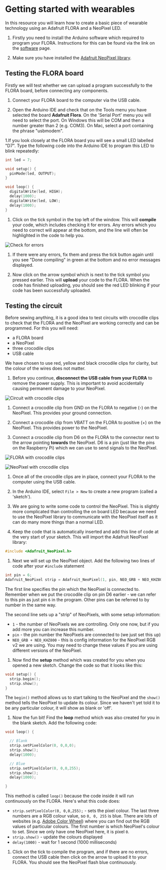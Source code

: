 # Getting started with wearables

In this resource you will learn how to create a basic piece of wearable technology using an Adafruit FLORA and a NeoPixel LED.

1. Firstly you need to install the Arduino software which required to program your FLORA. Instructions for this can be found via the link on the [software](software.md) page.

1. Make sure you have installed the [Adafruit NeoPixel library](https://learn.adafruit.com/adafruit-neopixel-uberguide/arduino-library-installation#manually-install-adafruit-neopixel-library).

## Testing the FLORA board

Firstly we will test whether we can upload a program successfully to the FLORA board, before connecting any components.

1. Connect your FLORA board to the computer via the USB cable.

1. Open the Arduino IDE and check that on the Tools menu you have selected the board **Adafruit Flora**. On the 'Serial Port' menu you will need to select the port. On Windows this will be COM and then a number greater than 2 (e.g. COM3). On Mac, select a port containing the phrase "usbmodem".

1.If you look closely at the FLORA board you will see a small LED labelled "D7". Type the following code into the Arduino IDE to program this LED to blink repeatedly:

  ```cpp
  int led = 7;

  void setup() {
    pinMode(led, OUTPUT);
  }

  void loop() {
    digitalWrite(led, HIGH);
    delay(1000);
    digitalWrite(led, LOW);
    delay(1000);
  }
  ```

1. Click on the tick symbol in the top left of the window. This will **compile** your code, which includes checking it for errors. Any errors which you need to correct will appear at the bottom, and the line will often be highlighted in the code to help you.

  ![Check for errors](images/compile-program.png)

1. If there were any errors, fix them and press the tick button again until you see "Done compiling" in green at the bottom and no error messages displayed.

1. Now click on the arrow symbol which is next to the tick symbol you pressed earlier. This will **upload** your code to the FLORA. When the code has finished uploading, you should see the red LED blinking if your code has been successfully uploaded.

## Testing the circuit
Before sewing anything, it is a good idea to test circuits with crocodile clips to check that the FLORA and the NeoPixel are working correctly and can be programmed. For this you will need:

- a FLORA board
- a NeoPixel
- three crocodile clips
- USB cable

We have chosen to use red, yellow and black crocodile clips for clarity, but the colour of the wires does not matter.

1. Before you continue, **disconnect the USB cable from your FLORA** to remove the power supply. This is important to avoid accidentally causing permanent damage to your NeoPixel.

![Circuit with crocodile clips](images/crocodile-clip-circuit.png)

1. Connect a crocodile clip from GND on the FLORA to negative (-) on the NeoPixel. This provides your ground connection.

1. Connect a crocodile clip from VBATT on the FLORA to positive (+) on the NeoPixel. This provides power to the NeoPixel.

1. Connect a crocodile clip from D6 on the FLORA to the connector next to the arrow pointing **towards** the NeoPixel. D6 is a pin (just like the pins on the Raspberry Pi) which we can use to send signals to the NeoPixel.

  ![FLORA with crocodile clips](images/flora-croc-clips.png)

  ![NeoPixel with crocodile clips](images/neopixel-croc-clips.png)


1. Once all of the crocodile clips are in place, connect your FLORA to the computer using the USB cable.

1. In the Arduino IDE, select `File > New` to create a new program  (called a 'sketch').

1. We are going to write some code to control the NeoPixel. This is slightly more complicated than controlling the on board LED because we need to use the NeoPixel library to communicate with the NeoPixel itself as it can do many more things than a normal LED.

1. Keep the code that is automatically inserted and add this line of code at the very start of your sketch. This will import the Adafruit NeoPixel library:

  ```cpp
  #include <Adafruit_NeoPixel.h>
  ```

1. Next we will set up the NeoPixel object. Add the following two lines of code after your `#include` statement
  ```cpp
  int pin = 6;
  Adafruit_NeoPixel strip = Adafruit_NeoPixel(1, pin, NEO_GRB + NEO_KHZ800);
  ```
  The first line specifies the pin which the NeoPixel is connected to. Remember when we put the crocodile clip on pin D6 earlier - we can refer to this pin as just pin `6` in the program. Other pins can be referred to by number in the same way.

  The second line sets up a "strip" of NeoPixels, with some setup information:
  - `1` - the number of NeoPixels we are controlling. Only one now, but if you add more you can increase this number.
  - `pin` - the pin number the NeoPixels are connected to (we just set this up)
  - `NEO_GRB + NEO_KHZ800` - this is config information for the NeoPixel RGB v2 we are using. You may need to change these values if you are using different versions of the NeoPixel.

1. Now find the **setup** method which was created for you when you opened a new sketch. Change the code so that it looks like this:

  ```cpp
  void setup() {
    strip.begin();
    strip.show();
  }
  ```

  The `begin()` method allows us to start talking to the NeoPixel and the `show()` method tells the NeoPixel to update its colour. Since we haven't yet told it to be any particular colour, it will show as blank or 'off'.

1. Now the fun bit! Find the **loop** method which was also created for you in the blank sketch. Add the following code:
  ```cpp
  void loop() {

    // Blank
    strip.setPixelColor(0, 0,0,0);
    strip.show();
    delay(1000);

    // Blue
    strip.setPixelColor(0, 0,0,255);
    strip.show();
    delay(1000);

  }
  ```

  This method is called `loop()` because the code inside it will run continuously on the FLORA. Here's what this code does:

  - `strip.setPixelColor(0, 0,0,255);` - sets the pixel colour. The last three numbers are a RGB colour value, so `0, 0, 255` is blue. There are lots of websites (e.g. [Adobe Color Wheel](https://color.adobe.com)) where you can find out the RGB values of particular colours.  The first number is which NeoPixel's colour to set. Since we only have one NeoPixel here, it is pixel `0`.
  - `strip.show()` - update the colours displayed
  - `delay(1000)` - wait for 1 second (1000 milliseconds)

1. Click on the tick to compile the program, and if there are no errors, connect the USB cable then click on the arrow to upload it to your FLORA. You should see the NeoPixel flash blue continuously.
